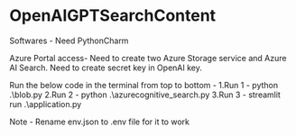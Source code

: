 # OpenAIGPTSearchContent
Softwares - 
Need PythonCharm

Azure Portal access-
Need to create two Azure Storage service and Azure AI Search. Need to create secret key in OpenAI key.

Run the below code in the terminal from top to bottom - 
1.Run 1 - python .\blob.py
2.Run 2 - python .\azurecognitive_search.py
3.Run 3 - streamlit run .\application.py  


Note - Rename env.json to .env file for it to work
